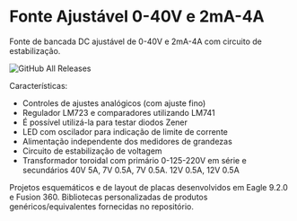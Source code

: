 # Fonte Ajustável 0-40V e 2mA-4A
Fonte de bancada DC ajustável de 0-40V e 2mA-4A com circuito de estabilização.

![GitHub All Releases](https://img.shields.io/github/downloads/leonardokr/fonte-ajustavel-40v-4a/total)

Características:
- Controles de ajustes analógicos (com ajuste fino)
- Regulador LM723 e comparadores utilizando LM741
- É possível utilizá-la para testar diodos Zener
- LED com oscilador para indicação de limite de corrente
- Alimentação independente dos medidores de grandezas
- Circuito de estabilização de voltagem
- Transformador toroidal com primário 0-125-220V em série e secundários 40V 5A, 7V 0.5A, 7V 0.5A. 12V 0.5A, 12V 0.5A

Projetos esquemáticos e de layout de placas desenvolvidos em Eagle 9.2.0 e Fusion 360.
Bibliotecas personalizadas de produtos genéricos/equivalentes fornecidas no repositório.
